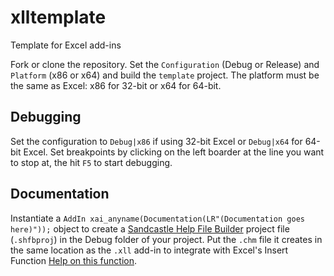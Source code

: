 # xlltemplate

Template for Excel add-ins

Fork or clone the repository. Set the `Configuration` (Debug or Release) and `Platform` (x86 or x64) and build the `template` project.  The platform must be the same as Excel: x86 for 32-bit or x64 for 64-bit.

## Debugging

Set the configuration to `Debug|x86` if using 32-bit Excel or `Debug|x64` for 64-bit Excel.
Set breakpoints by clicking on the left boarder at the line you want to stop at, the hit `F5` to start debugging.

## Documentation

Instantiate a `AddIn xai_anyname(Documentation(LR"(Documentation goes here)"));` object to create a 
[Sandcastle Help File Builder](https://github.com/EWSoftware/SHFB) project file (`.shfbproj`) in the
Debug folder of your project. Put the `.chm` file it creates in the same location as the `.xll` add-in to
integrate with Excel's Insert Function [Help on this function](https://support.office.com/en-us/article/Insert-Function-74474114-7C7F-43F5-BEC3-096C56E2FB13).